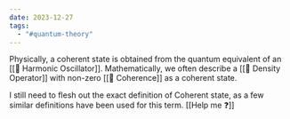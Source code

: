 ```yaml
---
date: 2023-12-27
tags:
  - "#quantum-theory"
---
```

Physically, a coherent state is obtained from the quantum equivalent of an [[📘 Harmonic Oscillator]]. Mathematically, we often describe a [[📘 Density Operator]] with non-zero [[📘 Coherence]] as a coherent state.

I still need to flesh out the exact definition of Coherent state, as a few similar definitions have been used for this term. [[Help me ❓]]